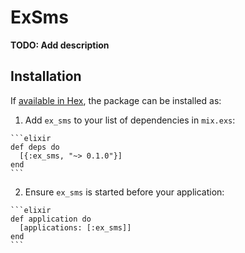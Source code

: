 # ExSms

**TODO: Add description**

## Installation

If [available in Hex](https://hex.pm/docs/publish), the package can be installed as:

  1. Add `ex_sms` to your list of dependencies in `mix.exs`:

    ```elixir
    def deps do
      [{:ex_sms, "~> 0.1.0"}]
    end
    ```

  2. Ensure `ex_sms` is started before your application:

    ```elixir
    def application do
      [applications: [:ex_sms]]
    end
    ```

